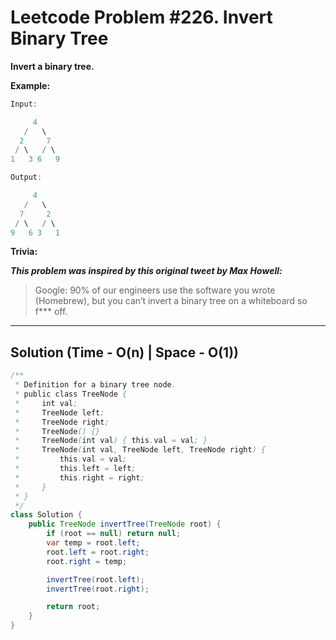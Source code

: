 # Leetcode Problem #226. Invert Binary Tree

**Invert a binary tree.**

**Example:**

```java
Input:

     4
   /   \
  2     7
 / \   / \
1   3 6   9

Output:

     4
   /   \
  7     2
 / \   / \
9   6 3   1
```

**Trivia:**

***This problem was inspired by this original tweet by Max Howell:***

> Google: 90% of our engineers use the software you wrote (Homebrew), but you can’t invert a binary tree on a whiteboard so f*** off.

---

## Solution (Time - O(n)  | Space - O(1))

```java
/**
 * Definition for a binary tree node.
 * public class TreeNode {
 *     int val;
 *     TreeNode left;
 *     TreeNode right;
 *     TreeNode() {}
 *     TreeNode(int val) { this.val = val; }
 *     TreeNode(int val, TreeNode left, TreeNode right) {
 *         this.val = val;
 *         this.left = left;
 *         this.right = right;
 *     }
 * }
 */
class Solution {
    public TreeNode invertTree(TreeNode root) {
        if (root == null) return null;
        var temp = root.left; 
        root.left = root.right;
        root.right = temp;

        invertTree(root.left);
        invertTree(root.right);

        return root;
    }
}
```
